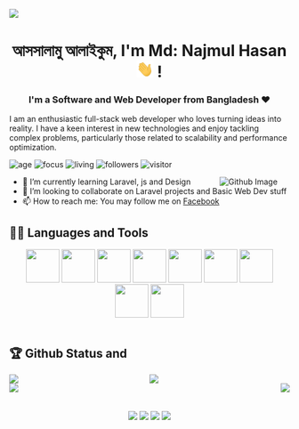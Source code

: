 ![](https://raw.githubusercontent.com/halfrost/halfrost/master/icons/header_.png)

<h1 align="center"> আসসালামু আলাইকুম, I'm Md: Najmul Hasan <img src="https://raw.githubusercontent.com/ABSphreak/ABSphreak/master/gifs/Hi.gif" height="30" width="30"> ! </h1>

<h3 align="center">I'm a Software and Web Developer from Bangladesh ❤</h3>
  
I am an enthusiastic full-stack web developer who loves turning ideas into reality. I have a keen interest in new technologies and enjoy tackling complex problems, particularly those related to scalability and performance optimization.

![age](https://img.shields.io/badge/age-22-blue)
![focus](https://img.shields.io/badge/focus-FullStack-brightgreen)
![living](https://img.shields.io/badge/living-Dhaka-3c9)
![followers](https://img.shields.io/github/followers/Najmul-Hasan-Sobuj.svg)
![visitor](https://visitcount.itsvg.in/api?id=Najmul-Hasan-Sobuj&icon=1&color=0)

<img width="25%" align="right" alt="Github Image" src="https://camo.githubusercontent.com/992babdffd8c74a1502de375fbdf7e4d54773242/68747470733a2f2f6d656469612e67697068792e636f6d2f6d656469612f53576f536b4e36447854737a71494b4571762f67697068792e676966" />

- 🌱 I’m currently learning Laravel, js and Design
- 👯 I’m looking to collaborate on Laravel projects and Basic Web Dev stuff
- 📫 How to reach me: You may follow me on [Facebook](https://www.facebook.com/mdnajmulhasan.sobuj)
  <br />

## 👨‍💻 Languages and Tools

<div align="center">
  
<img src="https://github.com/Subhampreet/Subhampreet/blob/master/logos/JS.png?raw=true" height="60" width="60">
<img src="https://github.com/Subhampreet/Subhampreet/blob/master/logos/css.png?raw=true" height="60" width="60">
<img src="https://github.com/Subhampreet/Subhampreet/blob/master/logos/html.png?raw=true" height="60" width="60">
  
<img src="https://github.com/Subhampreet/Subhampreet/blob/master/logos/react.png?raw=true" height="60" width="60">
<img src="https://github.com/Subhampreet/Subhampreet/blob/master/logos/php.png?raw=true" height="60" width="60">
<img src="https://github.com/Subhampreet/Subhampreet/blob/master/logos/postgres.png?raw=true" height="60" width="60">
<img src="https://github.com/Subhampreet/Subhampreet/blob/master/logos/git.png?raw=true" height="60" width="60">
<img src="https://github.com/Subhampreet/Subhampreet/blob/master/logos/vs.png?raw=true" height="60" width="60">
<img src="https://github.com/Subhampreet/Subhampreet/blob/master/logos/bootstrap.png?raw=true" height="60" width="60">

</div>

<br >

## 🏆 Github Status and

<div style="display:flex; width: 100%;">
  <img src="https://github-readme-stats.vercel.app/api?username=Najmul-Hasan-Sobuj&show_icons=true&theme=dark&hide_border=false" style="flex:1">
  <img src="https://github-readme-streak-stats.herokuapp.com/?user=Najmul-Hasan-Sobuj&show_icons=true&theme=dark&hide_border=false" style="flex:1">
</div>
<div style="display: flex; justify-content: space-between;">
  <div>
    <img src="https://github-readme-stats.vercel.app/api/top-langs/?username=Najmul-Hasan-Sobuj&theme=dark&hide_border=false&include_all_commits=true&count_private=true&layout=compact">
  </div>
  <div>
    <img src="https://github-profile-trophy.vercel.app/?username=Najmul-Hasan-Sobuj&theme=radical&no-frame=false&no-bg=false&margin-w=4">
  </div>
</div>


<br>

<div align="center">

[<img src="https://img.shields.io/badge/linkedin-%230077B5.svg?&style=for-the-badge&logo=linkedin&logoColor=white">](https://www.linkedin.com/in/md-najmul-hasan-/)
[<img src="https://img.shields.io/badge/youtube-%23000000.svg?&style=for-the-badge&logo=youtube&logoColor=red">](https://www.youtube.com/channel/UCpfBaZLeBB-RCNkIO8x7hDQ)
[<img src="https://img.shields.io/badge/facebook-%231877F2.svg?&style=for-the-badge&logo=facebook&logoColor=white">](https://www.facebook.com/mdnajmulhasan.sobuj)
[<img src="https://img.shields.io/badge/Portfolio-%230077B5.svg?&style=for-the-badge&logo=portfolio&logoColor=orange">](http://najmulhasan.com/)

</div>

